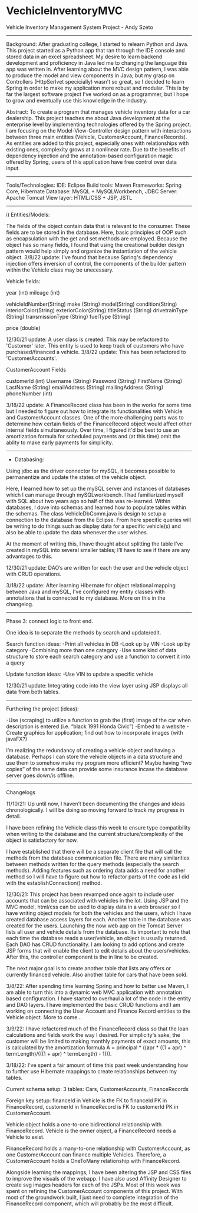# VechicleInventoryMVC

Vehicle Inventory Management System Project - Andy Szeto

-----------------
Background: After graduating college, I started to relearn Python and Java. This project started as a Python app that ran through the IDE console and stored data in an excel spreadsheet. My desire to learn backend development and proficiency in Java led me to changing the language this app was written in. After learning about the MVC design pattern, I was able to produce the model and view components in Java, but my grasp on Controllers (HttpSerlvet specicially) wasn't so great, so I decided to learn Spring in order to make my application more robust and modular. This is by far the largest software project I've worked on as a programmer, but I hope to grow and eventually use this knowledge in the industry.

Abstract: To create a program that manages vehicle inventory data for a car dealership. This project teaches me about Java development at the enterprise level by implementing technologies offered by the Spring project. I am focusing on the Model-View-Controller design pattern with interactions between three main entities (Vehicle, CustomerAccount, FinanceRecords). As entities are added to this project, especially ones with relationships with existing ones, complexity grows at a nonlinear rate. Due to the benefits of dependency injection and the annotation-based configuration magic offered by Spring, users of this application have free control over data input.

-----------------
Tools/Technologies:
IDE: Eclipse 
Build tools: Maven
Frameworks: Spring Core, Hibernate
Database: MySQL + MySQLWorkbench, JDBC
Server: Apache Tomcat 
View layer: HTML/CSS + JSP, JSTL

-----------------
i) Entities/Models:

The fields of the object contain data that is relevant to the consumer. These fields are to be stored in the database. Here, basic principles of OOP such as encapsulation with the get and set methods are employed. Because the object has so many fields, I found that using the creational builder design pattern would help simply and organize the instantiation of the vehicle object. 3/8/22 update: I've found that because Spring's dependency injection offers inversion of control, the components of the builder pattern within the Vehicle class may be unecessary. 

Vehicle fields:

year (int)
mileage (int)

vehicleIdNumber(String)
make (String)
model(String)
condition(String)
interiorColor(String)
exteriorColor(String)
titleStatus (String)
drivetrainType (String)
transmissionType (String)
fuelType (String)

price (double)

12/30/21 update: 
A user class is created. This may be refactored to 'Customer' later. This entity is used to keep track of customers who have purchased/financed a vehicle.
3/8/22 update: This has been refactored to 'CustomerAccounts'.

CustomerAccount Fields

customerId (int)
Username (String)
Password (String)
FirstName (String)
LastName (String)
emailAddress (String)
mailingAddress (String)
phoneNumber (int)

3/18/22 update:
A FinanceRecord class has been in the works for some time but I needed to figure out how to integrate its functionalities with Vehicle and CustomerAccount classes. One of the more challenging parts was to determine how certain fields of the FinanceRecord object would affect other internal fields simultaneously.  Over time, I figured it'd be best to use an amortization formula for scheduled payments and (at this time) omit the ablity to make early payments for simplicity. 


-----------------
- Databasing:

Using jdbc as the driver connector for mySQL, it becomes possible to permanentize and update the states of the vehicle object. 

Here, I learned how to set up the mySQL server and instances of databases which I can manage through mySQLworkbench. I had familiarized myself with SQL about two years ago so half of this was re-learned. Within databases, I dove into schemas and learned how to populate tables within the schemas. The class VehicleDbComm.java is design to setup a connection to the database from the Eclipse. From here specific queries will be writing to do things such as display data for a specific vehicle(s) and also be able to update the data whenever the user wishes.

At the moment of writing this, I have thought about splitting the table I’ve created in mySQL into several smaller tables; I’ll have to see if there are any advantages to this. 

12/30/21 update: 
DAO’s are written for each the user and the vehicle object with CRUD operations. 

3/18/22 update:
After learning Hibernate for object relational mapping between Java and mySQL, I've configured my entity classes with annotations that is connected to my database. More on this in the changelog.


-----------------
Phase 3: connect logic to front end.

One idea is to separate the methods by search and update/edit.

Search function ideas:
-Print all vehicles in DB
-Look up by VIN
-Look up by category
-Combining more than one category
-Use some kind of data structure to store each search category and use a function to convert it into a query

Update function ideas:
-Use VIN to update a specific vehicle

12/30/21 update: 
Integrating code into the view layer using JSP displays all data from both tables.


-----------------
Furthering the project (ideas):

-Use (scraping) to utilize a function to grab the (first) image of the car when description is entered (i.e. “black 1991 Honda Civic”)
-Embed to a website
-Create graphics for application; find out how to incorporate images (with javaFX?)

I’m realizing the redundancy of creating a vehicle object and having a database. Perhaps I can store the vehicle objects in a data structure and use them to somehow make my program more efficient? Maybe having “two copies” of the same data can provide some insurance incase the database server goes down/is offline.

-----------------
Changelogs

11/10/21:
Up until now, I haven’t been documenting the changes and ideas chronologically. I will be doing so moving forward to track my progress in detail. 

I have been refining the Vehicle class this week to ensure type compatibility when writing to the database and the current structure/complexity of the object is satisfactory for now. 

I have established that there will be a separate client file that will call the methods from the database communication file. There are many similarities between methods written for the query methods (especially the search methods). Adding features such as ordering data adds a need for another method so I will have to figure out how to refactor parts of the code as I did with the establishConnection() method. 


12/30/21:
This project has been revamped once again to include user accounts that can be associated with vehicles in the lot. Using JSP and the MVC model, html/css can be used to display data in a web browser so I have writing object models for both the vehicles and the users, which I have created database access layers for each. Another table in the database was created for the users. Launching the now web app on the Tomcat Server lists all user and vehicle details from the database. Its important to note that each time the database reads a user/vehicle, an object is usually returned. Each DAO has CRUD functionality. I am looking to add options and create JSP forms that will enable the client to edit details about the users/vehicles. After this, the controller component is the in line to be created.

The next major goal is to create another table that lists any offers or currently financed vehicle. Also another table for cars that have been sold.

3/8/22:
After spending time learning Spring and how to better use Maven, I am able to turn this into a dynamic web MVC application with annotation based configuration. I have started to overhaul a lot of the code in the entity and DAO layers. I have implemented the basic CRUD functions and I am working on connecting the User Account and Finance Record entities to the Vehicle object. More to come...

3/9/22:
I have refactored much of the FinanceRecord class so that the loan calculations and fields work the way I desired. For simplicity's sake, the customer will be limited to making monthly payments of exact amounts, this is calculated by the amortization formula A = principal * ((apr * ((1 + apr) ^ termLength)/(((1 + apr) ^ termLength) - 1))). 

3/18/22:
I've spent a fair amount of time this past week understanding how to further use Hibernate mappings to create relationships between my tables. 

Current schema setup:
3 tables: Cars, CustomerAccounts, FinanceRecords

Foreign key setup: financeId in Vehicle is the FK to financeId PK in FinanceRecord, customerId in financeRecord is FK to customerId PK in CustomerAccount.

Vehicle object holds a one-to-one bidirectional relationship with FinanceRecord. Vehicle is the owner object, a FinanceRecord needs a Vehicle to exist. 

FinanceRecord holds a many-to-one relationship with CustomerAccount, as one CustomerAccount can finance multiple Vehicles. Therefore, a CustomerAccount holds a OneToMany relationship with FinanceRecord.

Alongside learning the mappings, I have been altering the JSP and CSS files to improve the visuals of the webapp. I have also used Affinity Designer to create svg images headers for each of the JSPs. Most of this week was spent on refining the CustomerAccount components of this project. With most of the groundwork built, I just need to complete integration of the FinanceRecord component, which will probably be the most difficult. 
